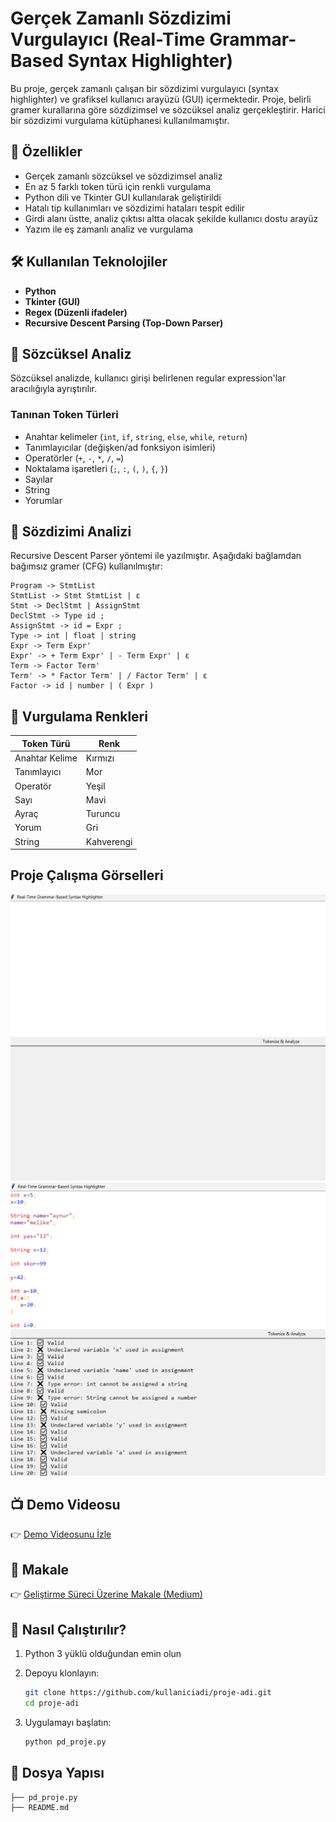 # Gerçek Zamanlı Sözdizimi Vurgulayıcı (Real-Time Grammar-Based Syntax Highlighter)

Bu proje, gerçek zamanlı çalışan bir sözdizimi vurgulayıcı (syntax highlighter) ve grafiksel kullanıcı arayüzü (GUI) içermektedir. Proje, belirli gramer kurallarına göre sözdizimsel ve sözcüksel analiz gerçekleştirir. Harici bir sözdizimi vurgulama kütüphanesi kullanılmamıştır.

## 🚀 Özellikler

- Gerçek zamanlı sözcüksel ve sözdizimsel analiz
- En az 5 farklı token türü için renkli vurgulama
- Python dili ve Tkinter GUI kullanılarak geliştirildi
- Hatalı tip kullanımları ve sözdizimi hataları tespit edilir
- Girdi alanı üstte, analiz çıktısı altta olacak şekilde kullanıcı dostu arayüz
- Yazım ile eş zamanlı analiz ve vurgulama

## 🛠️ Kullanılan Teknolojiler

- **Python**
- **Tkinter (GUI)**
- **Regex (Düzenli ifadeler)**
- **Recursive Descent Parsing (Top-Down Parser)**

## 🧠 Sözcüksel Analiz

Sözcüksel analizde, kullanıcı girişi belirlenen regular expression'lar aracılığıyla ayrıştırılır.

### Tanınan Token Türleri

- Anahtar kelimeler (`int`, `if`, `string`, `else`, `while`, `return`)
- Tanımlayıcılar (değişken/ad fonksiyon isimleri)
- Operatörler (`+`, `-`, `*`, `/`, `=`)
- Noktalama işaretleri (`;`, `:`, `(`, `)`, `{`, `}`)
- Sayılar
- String
- Yorumlar

## 📘 Sözdizimi Analizi

Recursive Descent Parser yöntemi ile yazılmıştır. Aşağıdaki bağlamdan bağımsız gramer (CFG) kullanılmıştır:

```
Program -> StmtList
StmtList -> Stmt StmtList | ε
Stmt -> DeclStmt | AssignStmt
DeclStmt -> Type id ;
AssignStmt -> id = Expr ;
Type -> int | float | string
Expr -> Term Expr'
Expr' -> + Term Expr' | - Term Expr' | ε
Term -> Factor Term'
Term' -> * Factor Term' | / Factor Term' | ε
Factor -> id | number | ( Expr )
```

## 🎨 Vurgulama Renkleri

| Token Türü | Renk     |
|------------|----------|
| Anahtar Kelime | Kırmızı   |
| Tanımlayıcı   | Mor |
| Operatör      | Yeşil |
| Sayı         | Mavi  |
| Ayraç  | Turuncu |
| Yorum  | Gri |
| String  | Kahverengi |

## Proje Çalışma Görselleri

![İlk Hali](gorseller/gorsel1.png)
![Çalışırkenki Hali](gorseller/gorsel2.png)

## 📺 Demo Videosu

👉 [Demo Videosunu İzle](https://www.youtube.com/watch?v=nCBGt286roQ)

## 📄 Makale

👉 [Geliştirme Süreci Üzerine Makale (Medium)]([https://medium.com/link-buraya](https://medium.com/@aynuradibelli27/ger%C3%A7ek-zamanl%C4%B1-s%C3%B6z-dizimi-vurgulay%C4%B1c%C4%B1-python-ve-tkinter-ile-geli%C5%9Ftirilmi%C5%9F-bir-uygulama-e17a8603737f))

## 🔧 Nasıl Çalıştırılır?

1. Python 3 yüklü olduğundan emin olun
2. Depoyu klonlayın:

   ```bash
   git clone https://github.com/kullaniciadi/proje-adi.git
   cd proje-adi
   ```

3. Uygulamayı başlatın:

   ```bash
   python pd_proje.py
   ```

## 📂 Dosya Yapısı

```
├── pd_proje.py
├── README.md
```

